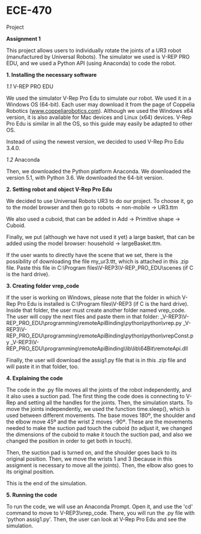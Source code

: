 # ECE-470
Project

**Assignment 1**

This project allows users to individually rotate the joints of a UR3 robot (manufactured by Universal Robots). The simulator we used is V-REP PRO EDU, and we used a Python API (using Anaconda) to code the robot.

**1. Installing the necessary software**

*1.1* V-REP PRO EDU

We used the simulator V-Rep Pro Edu to simulate our robot. We used it in a Windows OS (64-bit). Each user may download it from the page of Coppelia Robotics (www.coppeliarobotics.com). Although we used the Windows x64 version, it is also available for Mac devices and Linux (x64) devices. V-Rep Pro Edu is similar in all the OS, so this guide may easily be adapted to other OS.

Instead of using the newest version, we decided to used V-Rep Pro Edu 3.4.0.

*1.2* Anaconda

Then, we downloaded the Python platform Anaconda. We downloaded the version 5.1, with Python 3.6. We downloaded the 64-bit version.

**2. Setting robot and object V-Rep Pro Edu**

We decided to use Universal Robots UR3 to do our project. To choose it, go to the model browser and then go to robots -> non-mobile -> UR3.ttm

We also used a cuboid, that can be added in Add -> Primitive shape -> Cuboid. 

Finally, we put (although we have not used it yet) a large basket, that can be added using the model browser: household -> largeBasket.ttm.

If the user wants to directly have the scene that we set, there is the possibility of downloading the file my_ur3.ttt, which is attached in this .zip file. Paste this file in C:\Program files\V-REP3\V-REP_PRO_EDU\scenes (if C is the hard drive).

**3. Creating folder vrep_code**

If the user is working on Windows, please note that the folder in which V-Rep Pro Edu is installed is C:\Program files\V-REP3 (if C is the hard drive). Inside that folder, the user must create another folder named vrep_code. The user will copy the next files and paste them in that folder:
_V-REP3\V-REP_PRO_EDU\programming\remoteApiBinding\python\python\vrep.py
_V-REP3\V-REP_PRO_EDU\programming\remoteApiBinding\python\python\vrepConst.py
_V-REP3\V-REP_PRO_EDU\programming\remoteApiBinding\lib\lib\64Bit\remoteApi.dll

Finally, the user will download the assig1.py file that is in this .zip file and will paste it in that folder, too.

**4. Explaining the code**

The code in the .py file moves all the joints of the robot independently, and it also uses a suction pad. The first thing the code does is connecting to V-Rep and setting all the handles for the joints. Then, the simulation starts. To move the joints independently, we used the function time.sleep(), which is used between different movements. The base moves 180º, the shoulder and the elbow move 45º and the wrist 2 moves -90º. These are the movements needed to make the suction pad touch the cuboid (to adjust it, we changed the dimensions of the cuboid to make it touch the suction pad, and also we changed the position in order to get both in touch).

Then, the suction pad is turned on, and the shoulder goes back to its original position. Then, we move the wrists 1 and 3 (because in this assigment is necessary to move all the joints). Then, the elbow also goes to its original position.

This is the end of the simulation.

**5. Running the code**

To run the code, we will use an Anaconda Prompt. Open it, and use the 'cd' command to move to V-REP3\vrep_code. There, you will run the .py file with 'python assig1.py'. Then, the user can look at V-Rep Pro Edu and see the simulation.
